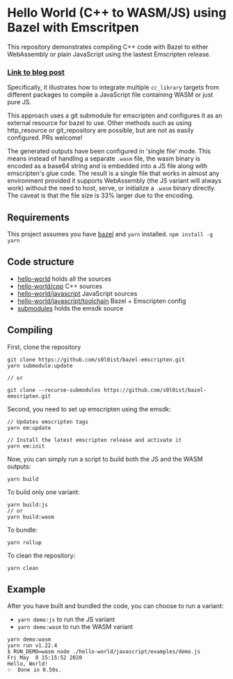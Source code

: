 # Hello World (C++ to WASM/JS) using Bazel with Emscritpen

This repository demonstrates compiling C++ code with Bazel to either WebAssembly or plain JavaScript using the lastest Emscripten release.

### [Link to blog post](https://medium.com/@s0l0ist/c-to-webassembly-using-bazel-and-emscripten-ae797c119bef)

Specifically, it illustrates how to integrate multiple `cc_library` targets from different packages to compile a JavaScript file containing WASM or just pure JS.

This approach uses a git submodule for emscripten and configures it as an external resource for bazel to use. Other methods such as using http_resource or git_repository are possible, but are not as easily configured. PRs welcome!

The generated outputs have been configured in 'single file' mode. This means instead of handling a separate `.wasm` file, the wasm binary is encoded as a base64 string and is embedded into a JS file along with emscripten's glue code. The result is a single file that works in almost any environment provided it supports WebAssembly (the JS variant will always work) without the need to host, serve, or initialize a `.wasm` binary directly. The caveat is that the file size is 33% larger due to the encoding.

## Requirements

This project assumes you have [bazel](https://docs.bazel.build/versions/master/install.html) and `yarn` installed.
`npm install -g yarn`

## Code structure

- [hello-world](hello-world) holds all the sources
- [hello-world/cpp](hello-world/cpp) C++ sources
- [hello-world/javascript](hello-world/javascript) JavaScript sources
- [hello-world/javascript/toolchain](hello-world/javascript/toolchain) Bazel + Emscripten config
- [submodules](submodules) holds the emsdk source

## Compiling

First, clone the repository

```
git clone https://github.com/s0l0ist/bazel-emscripten.git
yarn submodule:update

// or

git clone --recurse-submodules https://github.com/s0l0ist/bazel-emscripten.git
```

Second, you need to set up emscripten using the emsdk:

```
// Updates emscripten tags
yarn em:update

// Install the latest emscripten release and activate it
yarn em:init
```

Now, you can simply run a script to build both the JS and the WASM outputs:

```
yarn build
```

To build only one variant:

```
yarn build:js
// or
yarn build:wasm
```

To bundle:

```
yarn rollup
```

To clean the repository:

```
yarn clean
```

## Example

After you have built and bundled the code, you can choose to run a variant:

- `yarn demo:js` to run the JS variant
- `yarn demo:wasm` to run the WASM variant

```
yarn demo:wasm
yarn run v1.22.4
$ RUN_DEMO=wasm node ./hello-world/javascript/examples/demo.js
Fri May  8 15:15:52 2020
Hello, World!
✨  Done in 0.59s.
```
